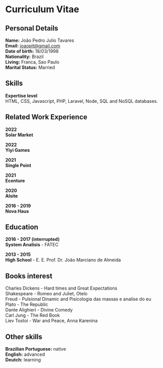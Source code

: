 # Curriculum Vitae

## Personal Details

**Name:** João Pedro Julio Tavares <br>
**Email:** joaopjt@gmail.com <br>
**Date of birth:** 18/03/1998 <br>
**Nationality:** Brazil <br>
**Living:** Franca, Sao Paulo <br>
**Marital Status:** Married <br>

## Skills
**Expertise level** <br>
HTML, CSS, Javascript, PHP, Laravel, Node, SQL and NoSQL databases.

## Related Work Experience

**2022** <br>
**Solar Market**

**2022** <br>
**Yiyi Games**

**2021** <br>
**Single Point**

**2021** <br>
**Ecenture**

**2020** <br>
**Alsite**

**2016 - 2019** <br>
**Nova Haus**

## Education

**2016 - 2017 (interrupted)** <br>
**System Analisis** - FATEC

**2013 - 2015** <br>
**High School** - E. E. Prof. Dr. João Marciano de Almeida  

## Books interest
Charles Dickens - Hard times and Great Expectations <br>
Shakespeare - Romeo and Juliet, Otelo <br>
Freud - Pulsional Dinamic and Pisicologia das massas e analise do eu <br>
Plato - The Republic <br>
Dante Alighieri - Divine Comedy <br>
Carl Jung - The Red Book <br>
Liev Tostoi - War and Peace, Anna Karenina <br>

## Other skills

**Brazilian Portuguese:** native <br>
**English:** advanced <br>
**Deutch:** learning <br>
